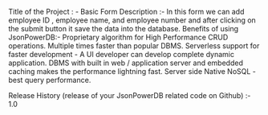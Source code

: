 Title of the Project : - Basic Form
Description :-  In this form we can add employee ID , employee name, and employee number and after clicking on the submit button it save the data into the database.
Benefits of using JsonPowerDB:- 
Proprietary algorithm for High Performance CRUD operations. Multiple times faster than popular DBMS.
Serverless support for faster development - A UI developer can develop complete dynamic application.
DBMS with built in web / application server and embedded caching makes the performance lightning fast.
Server side Native NoSQL - best query performance.
  
Release History (release of your JsonPowerDB related code on Github) :- 1.0
